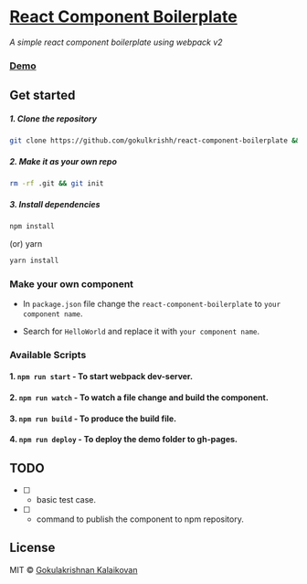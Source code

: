 # [React Component Boilerplate](https://gokulkrishh.github.io/react-component-boilerplate/)

*A simple react component boilerplate using webpack v2*

### [Demo](https://gokulkrishh.github.io/react-component-boilerplate/)

## Get started

##### 1. Clone the repository

```bash
git clone https://github.com/gokulkrishh/react-component-boilerplate && cd react-component-boilerplate
```

##### 2. Make it as your own repo

```bash 
rm -rf .git && git init
```

##### 3. Install dependencies

```bash
npm install
```

(or) yarn

```bash
yarn install
```

### Make your own component

- In `package.json` file change the `react-component-boilerplate` to `your component name`.

- Search for `HelloWorld` and replace it with `your component name`.

### Available Scripts

#### 1. `npm run start`  - To start webpack dev-server.

#### 2. `npm run watch`  - To watch a file change and build the component.

#### 3. `npm run build`  - To produce the build file.

#### 4. `npm run deploy` - To deploy the demo folder to gh-pages.

## TODO

- [ ] - basic test case.
- [ ] - command to publish the component to npm repository.

## License

MIT © [Gokulakrishnan Kalaikovan](https://github.com/gokulkrishh)

